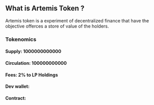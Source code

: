 ## What is Artemis Token ?
Artemis token is a experiment of decentralized finance that have the objective offerces a store of value of the holders.


### Tokenomics
#### Supply: 1000000000000
#### Circulation: 100000000000
#### Fees: 2% to LP Holdings
#### Dev wallet:
#### Contract:
